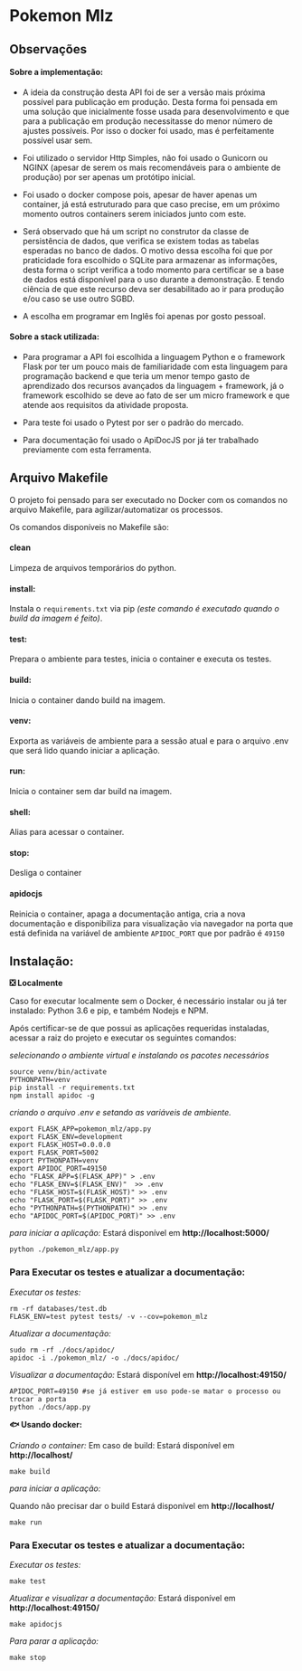 # Pokemon Mlz #
## Observações ##
#### Sobre a implementação: ####
*   A ideia da construção desta API foi de ser a versão mais próxima possível para publicação em produção. Desta forma foi pensada em uma solução que inicialmente fosse usada para desenvolvimento e que para a publicação em produção necessitasse do menor número de ajustes possíveis. Por isso o docker foi usado, mas é perfeitamente possível usar sem.

*   Foi utilizado o servidor Http Simples, não foi usado o Gunicorn ou NGINX (apesar de serem os mais recomendáveis para o ambiente de produção) por ser apenas um protótipo inicial.

*   Foi usado o docker compose pois, apesar de haver apenas um container, já está estruturado para que caso precise, em um próximo momento outros containers serem iniciados junto com este.

*   Será observado que há um script no construtor da classe de persistência de dados, que verifica se existem todas as tabelas esperadas no banco de dados.  O motivo dessa escolha foi que por praticidade fora escolhido o SQLite para armazenar as informações, desta forma o script verifica a todo momento para certificar se a base de dados está disponível para o uso durante a demonstração. E tendo ciência de que este recurso deva ser desabilitado ao ir para produção e/ou caso se use outro SGBD.

*   A escolha em programar em Inglês foi apenas por gosto pessoal.


#### Sobre a stack utilizada: ####

*   Para programar a API foi escolhida a linguagem Python e o framework Flask por ter um pouco mais de familiaridade com esta linguagem para programação backend e que teria um menor tempo gasto de aprendizado dos recursos avançados da linguagem + framework, já o framework escolhido se deve ao fato de ser um micro framework e que atende aos requisitos da atividade proposta.

*   Para teste foi usado o Pytest por ser o padrão do mercado.

*   Para documentação foi usado o ApiDocJS por já ter trabalhado previamente com esta ferramenta.


## Arquivo Makefile ##

O projeto foi pensado para ser executado no Docker com os comandos no arquivo Makefile, para agilizar/automatizar os processos.

Os comandos disponíveis no Makefile são:

#### clean ####
Limpeza de arquivos temporários do python.

#### install: ####
Instala o `requirements.txt` via pip *(este comando é executado quando o build da imagem é feito)*.

#### test: ####
Prepara o ambiente para testes, inicia o container e executa os testes.

#### build: ####
Inicia o container dando build na imagem.    

#### venv: ####
Exporta as variáveis de ambiente para a sessão atual e para o arquivo .env que será lido quando iniciar a aplicação.

#### run: ####
Inicia o container sem dar build na imagem.

#### shell: ####
Alias para acessar o container.

#### stop: ####
Desliga o container

#### apidocjs ####
Reinicia o container, apaga a documentação antiga, cria a nova documentação e disponibiliza para visualização via navegador na porta
que está definida na variável de ambiente ```APIDOC_PORT``` que por padrão é ```49150```


## Instalação: ##

**:negative_squared_cross_mark: Localmente**

Caso for executar localmente sem o Docker, é necessário instalar ou já ter instalado: Python 3.6 e pip, e também Nodejs e NPM.

Após certificar-se de que possui as aplicações requeridas instaladas, acessar a raiz do projeto e executar os seguintes comandos:

*selecionando o ambiente virtual e instalando os pacotes necessários*

```
source venv/bin/activate
PYTHONPATH=venv
pip install -r requirements.txt
npm install apidoc -g
```

*criando o arquivo .env e setando as variáveis de ambiente.*
```
export FLASK_APP=pokemon_mlz/app.py
export FLASK_ENV=development
export FLASK_HOST=0.0.0.0
export FLASK_PORT=5002
export PYTHONPATH=venv
export APIDOC_PORT=49150
echo "FLASK_APP=$(FLASK_APP)" > .env
echo "FLASK_ENV=$(FLASK_ENV)"  >> .env
echo "FLASK_HOST=$(FLASK_HOST)" >> .env
echo "FLASK_PORT=$(FLASK_PORT)" >> .env
echo "PYTHONPATH=$(PYTHONPATH)" >> .env
echo "APIDOC_PORT=$(APIDOC_PORT)" >> .env
```

*para iniciar a aplicação:*
Estará disponível em **http://localhost:5000/**
```
python ./pokemon_mlz/app.py
```
### Para Executar os testes e atualizar a documentação: ###

*Executar os testes:*

```
rm -rf databases/test.db
FLASK_ENV=test pytest tests/ -v --cov=pokemon_mlz

```
*Atualizar a documentação:*

```
sudo rm -rf ./docs/apidoc/
apidoc -i ./pokemon_mlz/ -o ./docs/apidoc/

```

*Visualizar a documentação:*
Estará disponível em **http://localhost:49150/**
```
APIDOC_PORT=49150 #se já estiver em uso pode-se matar o processo ou trocar a porta
python ./docs/app.py

```

**:fish: Usando docker:**

*Criando o container:*
Em caso de build:
Estará disponível em **http://localhost/**
```
make build
```

*para iniciar a aplicação:*

Quando não precisar dar o build
Estará disponível em **http://localhost/**
```
make run
```

### Para Executar os testes e atualizar a documentação: ###

*Executar os testes:*

```
make test

```
*Atualizar e visualizar a documentação:*
Estará disponível em **http://localhost:49150/**
```
make apidocjs

```

*Para parar a aplicação:*

```
make stop

```

